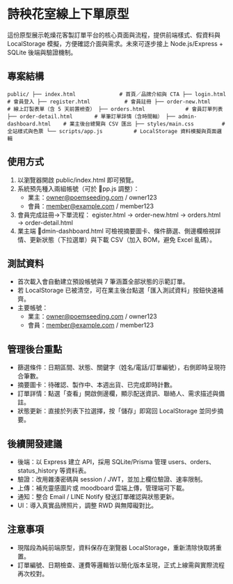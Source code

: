 ﻿# 詩秧花室線上下單原型

這份原型展示乾燥花客製訂單平台的核心頁面與流程，提供前端樣式、假資料與 LocalStorage 模擬，方便確認介面與需求。未來可逐步接上 Node.js/Express + SQLite 後端與驗證機制。

## 專案結構

`
public/
├── index.html              # 首頁／品牌介紹與 CTA
├── login.html              # 會員登入
├── register.html           # 會員註冊
├── order-new.html          # 線上訂製表單（含 5 天前置檢查）
├── orders.html             # 會員訂單列表
├── order-detail.html       # 單筆訂單詳情（含時間軸）
├── admin-dashboard.html    # 業主後台總覽與 CSV 匯出
├── styles/main.css         # 全站樣式與色票
└── scripts/app.js          # LocalStorage 資料模擬與頁面邏輯
`

## 使用方式

1. 以瀏覽器開啟 public/index.html 即可預覽。
2. 系統預先種入兩組帳號（可於 pp.js 調整）：
   - 業主：owner@poemseeding.com / owner123
   - 會員：member@example.com / member123
3. 會員完成註冊→下單流程：egister.html → order-new.html → orders.html → order-detail.html
4. 業主端 dmin-dashboard.html 可檢視摘要圖卡、條件篩選、側邊欄檢視詳情、更新狀態（下拉選單）與下載 CSV（加入 BOM，避免 Excel 亂碼）。

## 測試資料

- 首次載入會自動建立預設帳號與 7 筆涵蓋全部狀態的示範訂單。
- 若 LocalStorage 已被清空，可在業主後台點選「匯入測試資料」按鈕快速補齊。
- 主要帳號：
  - 業主：owner@poemseeding.com / owner123
  - 會員：member@example.com / member123

## 管理後台重點

- 篩選條件：日期區間、狀態、關鍵字（姓名/電話/訂單編號），右側即時呈現符合筆數。
- 摘要圖卡：待確認、製作中、本週出貨、已完成即時計數。
- 訂單詳情：點選「查看」開啟側邊欄，顯示配送資訊、聯絡人、需求描述與備註。
- 狀態更新：直接於列表下拉選擇，按「儲存」即寫回 LocalStorage 並同步摘要。

## 後續開發建議

- 後端：以 Express 建立 API，採用 SQLite/Prisma 管理 users、orders、status_history 等資料表。
- 驗證：改用雜湊密碼與 session / JWT，並加上欄位驗證、速率限制。
- 上傳：補充靈感圖片或 moodboard 雲端上傳，管理端可下載。
- 通知：整合 Email / LINE Notify 發送訂單確認與狀態更新。
- UI：導入真實品牌照片，調整 RWD 與無障礙對比。

## 注意事項

- 現階段為純前端原型，資料保存在瀏覽器 LocalStorage，重新清除快取將重置。
- 訂單編號、日期檢查、運費等邏輯皆以簡化版本呈現，正式上線需與實際流程再次校對。
